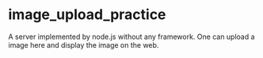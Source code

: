 # image_upload_practice
A server implemented by node.js without any framework.
One can upload a image here and display the image on the web.
